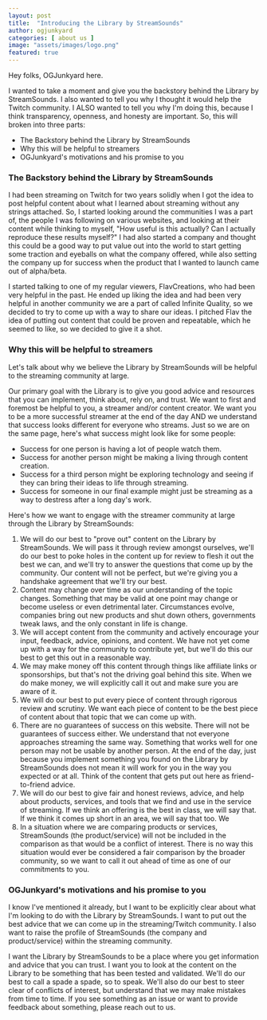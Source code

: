 ```yaml
---
layout: post
title:  "Introducing the Library by StreamSounds"
author: ogjunkyard
categories: [ about us ]
image: "assets/images/logo.png"
featured: true
---
```


Hey folks, OGJunkyard here.

I wanted to take a moment and give you the backstory behind the Library by StreamSounds. I also wanted to tell you why I thought it would help the Twitch community. I ALSO wanted to tell you why I'm doing this, because I think transparency, openness, and honesty are important. So, this will broken into three parts:

- The Backstory behind the Library by StreamSounds
- Why this will be helpful to streamers
- OGJunkyard's motivations and his promise to you

### The Backstory behind the Library by StreamSounds

I had been streaming on Twitch for two years solidly when I got the idea to post helpful content about what I learned about streaming without any strings attached. So, I started looking around the communities I was a part of, the people I was following on various websites, and looking at their content while thinking to myself, "How useful is this actually? Can I actually reproduce these results myself?" I had also started a company and thought this could be a good way to put value out into the world to start getting some traction and eyeballs on what the company offered, while also setting the company up for success when the product that I wanted to launch came out of alpha/beta.

I started talking to one of my regular viewers, FlavCreations, who had been very helpful in the past. He ended up liking the idea and had been very helpful in another community we are a part of called Infinite Quality, so we decided to try to come up with a way to share our ideas. I pitched Flav the idea of putting out content that could be proven and repeatable, which he seemed to like, so we decided to give it a shot.

### Why this will be helpful to streamers

Let's talk about why we believe the Library by StreamSounds will be helpful to the streaming community at large.

Our primary goal with the Library is to give you good advice and resources that you can implement, think about, rely on, and trust. We want to first and foremost be helpful to you, a streamer and/or content creator. We want you to be a more successful streamer at the end of the day AND we understand that success looks different for everyone who streams. Just so we are on the same page, here's what success might look like for some people:

- Success for one person is having a lot of people watch them.
- Success for another person might be making a living through content creation.
- Success for a third person might be exploring technology and seeing if they can bring their ideas to life through streaming.
- Success for someone in our final example might just be streaming as a way to destress after a long day's work.

Here's how we want to engage with the streamer community at large through the Library by StreamSounds:

1. We will do our best to "prove out" content on the Library by StreamSounds. We will pass it through review amongst ourselves, we'll do our best to poke holes in the content up for review to flesh it out the best we can, and we'll try to answer the questions that come up by the community. Our content will not be perfect, but we're giving you a handshake agreement that we'll try our best.
1. Content may change over time as our understanding of the topic changes. Something that may be valid at one point may change or become useless or even detrimental later. Circumstances evolve, companies bring out new products and shut down others, governments tweak laws, and the only constant in life is change.
1. We will accept content from the community and actively encourage your input, feedback, advice, opinions, and content. We have not yet come up with a way for the community to contribute yet, but we'll do this our best to get this out in a reasonable way.
1. We may make money off this content through things like affiliate links or sponsorships, but that's not the driving goal behind this site. When we do make money, we will explicitly call it out and make sure you are aware of it.
1. We will do our best to put every piece of content through rigorous review and scrutiny. We want each piece of content to be the best piece of content about that topic that we can come up with.
1. There are no guarantees of success on this website. There will not be guarantees of success either. We understand that not everyone approaches streaming the same way. Something that works well for one person may not be usable by another person. At the end of the day, just because you implement something you found on the Library by StreamSounds does not mean it will work for you in the way you expected or at all. Think of the content that gets put out here as friend-to-friend advice.
1. We will do our best to give fair and honest reviews, advice, and help about products, services, and tools that we find and use in the service of streaming. If we think an offering is the best in class, we will say that. If we think it comes up short in an area, we will say that too. We
1. In a situation where we are comparing products or services, StreamSounds (the product/service) will not be included in the comparison as that would be a conflict of interest. There is no way this situation would ever be considered a fair comparison by the broader community, so we want to call it out ahead of time as one of our commitments to you.

### OGJunkyard's motivations and his promise to you

I know I've mentioned it already, but I want to be explicitly clear about what I'm looking to do with the Library by StreamSounds. I want to put out the best advice that we can come up in the streaming/Twitch community. I also want to raise the profile of StreamSounds (the company and product/service) within the streaming community.

I want the Library by StreamSounds to be a place where you get information and advice that you can trust. I want you to look at the content on the Library to be something that has been tested and validated. We'll do our best to call a spade a spade, so to speak. We'll also do our best to steer clear of conflicts of interest, but understand that we may make mistakes from time to time. If you see something as an issue or want to provide feedback about something, please reach out to us.
